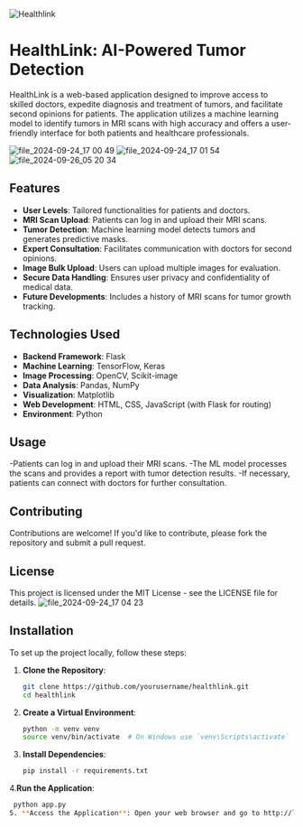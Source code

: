 ![Healthlink](https://github.com/user-attachments/assets/8ca12e4f-534a-48ce-93dd-4297b8182e9d)

# HealthLink: AI-Powered Tumor Detection

HealthLink is a web-based application designed to improve access to skilled doctors, expedite diagnosis and treatment of tumors, and facilitate second opinions for patients. The application utilizes a machine learning model to identify tumors in MRI scans with high accuracy and offers a user-friendly interface for both patients and healthcare professionals.

![file_2024-09-24_17 00 49](https://github.com/user-attachments/assets/1a361471-7bde-48fc-84b5-c19f1f4f8d30)
![file_2024-09-24_17 01 54](https://github.com/user-attachments/assets/d8659c01-cdfd-4239-810f-93d84321bac0)
![file_2024-09-26_05 20 34](https://github.com/user-attachments/assets/26e8e7ae-f013-4296-ae20-f9cd9b4b7458)

## Features

- **User Levels**: Tailored functionalities for patients and doctors.
- **MRI Scan Upload**: Patients can log in and upload their MRI scans.
- **Tumor Detection**: Machine learning model detects tumors and generates predictive masks.
- **Expert Consultation**: Facilitates communication with doctors for second opinions.
- **Image Bulk Upload**: Users can upload multiple images for evaluation.
- **Secure Data Handling**: Ensures user privacy and confidentiality of medical data.
- **Future Developments**: Includes a history of MRI scans for tumor growth tracking.

## Technologies Used

- **Backend Framework**: Flask
- **Machine Learning**: TensorFlow, Keras
- **Image Processing**: OpenCV, Scikit-image
- **Data Analysis**: Pandas, NumPy
- **Visualization**: Matplotlib
- **Web Development**: HTML, CSS, JavaScript (with Flask for routing)
- **Environment**: Python

## Usage
-Patients can log in and upload their MRI scans.
-The ML model processes the scans and provides a report with tumor detection results.
-If necessary, patients can connect with doctors for further consultation.

## Contributing
Contributions are welcome! If you'd like to contribute, please fork the repository and submit a pull request.

## License
This project is licensed under the MIT License - see the LICENSE file for details.
![file_2024-09-24_17 04 23](https://github.com/user-attachments/assets/ec1131ed-a8a5-4dab-b00a-976222190711)
## Installation

To set up the project locally, follow these steps:

1. **Clone the Repository**:
   ```bash
   git clone https://github.com/yourusername/healthlink.git
   cd healthlink
2. **Create a Virtual Environment**:
    ```bash
   python -m venv venv
   source venv/bin/activate  # On Windows use `venv\Scripts\activate`
3. **Install Dependencies**:
   ```bash
   pip install -r requirements.txt
4.**Run the Application**:
  ```bash
   python app.py
5. **Access the Application**: Open your web browser and go to http://localhost:5000

